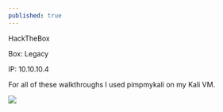 ```yaml
---
published: true
---
```

HackTheBox

Box: Legacy

IP: 10.10.10.4

For all of these walkthroughs I used pimpmykali on my Kali VM.

![]({{site.baseurl}}/https://upload.wikimedia.org/wikipedia/en/thumb/3/30/George_the_amazing_guinea_pig.jpg/220px-George_the_amazing_guinea_pig.jpg)
